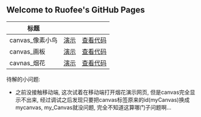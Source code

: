 ## Welcome to Ruofee's GitHub Pages

| 标题          |                                          |                                          |
| ----------- | ---------------------------------------- | ---------------------------------------- |
| canvas_像素小鸟 | [演示](https://ruofee.github.io/example/flappy_bird.html) | [查看代码](https://github.com/ruofee/canvas_flappy_bird) |
| canvas_画板   | [演示](https://ruofee.github.io/example/canvas_painter.html) | [查看代码](https://github.com/ruofee/canvas_painter) |
| cavnas_烟花   | [演示](https://ruofee.github.io/example/canvas_firework.html) | [查看代码](https://github.com/ruofee/canvas_firework) |



待解的小问题:

- 之前没接触移动端, 这次试着在移动端打开烟花演示网页, 但是canvas完全显示不出来, 经过调试之后发现只要把canvas标签原来的id(myCanvas)换成mycanvas, my_Canvas就没问题, 完全不知道这算哪门子问题啊...